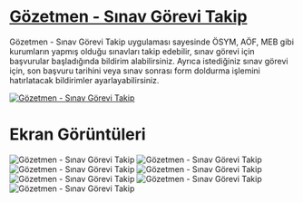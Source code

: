 # [Gözetmen - Sınav Görevi Takip](https://gozetmen.github.io/)

Gözetmen - Sınav Görevi Takip uygulaması sayesinde ÖSYM, AÖF, MEB gibi kurumların yapmış olduğu sınavları takip edebilir, sınav görevi için başvurular başladığında bildirim alabilirsiniz. Ayrıca istediğiniz sınav görevi için, son başvuru tarihini veya sınav sonrası form doldurma işlemini hatırlatacak bildirimler ayarlayabilirsiniz.

[![Gözetmen - Sınav Görevi Takip](https://encrypted-tbn0.gstatic.com/images?q=tbn%3AANd9GcSmJG57epEO--fATgrjivPJ9njk5YRVFPd16otwc68A9ysK6Alp)](https://play.google.com/store/apps/details?id=malkan.gozetmen)

# Ekran Görüntüleri

![Gözetmen - Sınav Görevi Takip](https://lh3.googleusercontent.com/rKc6UBHSdVN2xUNBZRUeZ8XcrEIaP1L5TdTIOVHSpfxVAtkTDcJH4QalhjBJWBO7hCNu=w720-h310-rw)
![Gözetmen - Sınav Görevi Takip](https://lh3.googleusercontent.com/Dl1yWZidDjr6RcgWskKHNe5Vpm6bj-uqrU9YYgvmLBaCOVF8PAcjm01-zEIOAzRKRFP4=w720-h310-rw)
![Gözetmen - Sınav Görevi Takip](https://lh3.googleusercontent.com/8K6Y23PR1mqPeeyR-OjbSVJvn65pgYfSpNLZPASA1cWmUHrhczQefALzDS16EZu8dTw=w720-h310-rw)
![Gözetmen - Sınav Görevi Takip](https://lh3.googleusercontent.com/odCf0Cr9eMuHKkE0_gJ0XPLJn4ZE1w_sNtZIi7UlG8XV6ljaMxNG0a9f1wQUAjRPES4=w720-h310-rw)
![Gözetmen - Sınav Görevi Takip](https://lh3.googleusercontent.com/Em8RmmrCLcmrR2xfVAHjsTiyR7DRozt_eDUFlZ8zq4EtzI4a1zGRLiVWX0j865S-Junh=w720-h310-rw)
![Gözetmen - Sınav Görevi Takip](https://lh3.googleusercontent.com/77d1RAxwAABPViCpLU_XewzHMgwEh_GqMTNqSdWDaUfyJsYdXblyHCSofD7waanFPzU=w720-h310-rw)
![Gözetmen - Sınav Görevi Takip](https://lh3.googleusercontent.com/kES6Tj-uzwRsSP_dJL-OS0Lgtbk_2r1lQnLhj_LxQR72rNXWMhmw8z64s_E0JzX8ww=w720-h310-rw)
